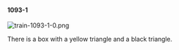 #### 1093-1
![train-1093-1-0.png](https://github.com/lil-lab/nlvr/raw/master/nlvr/train/images/77/train-1093-1-0.png "train-1093-1-0.png")

There is a box with a yellow triangle and a black triangle.